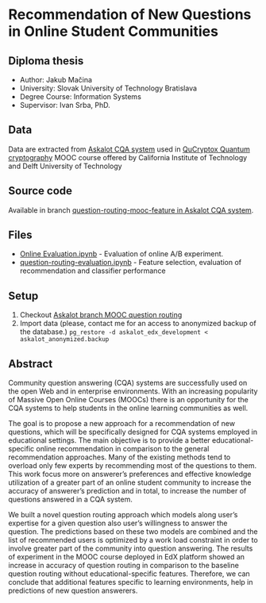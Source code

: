 # Recommendation of New Questions in Online Student Communities
## Diploma thesis
- Author:     Jakub Mačina
- University: Slovak University of Technology Bratislava
- Degree Course:    Information Systems
- Supervisor:    Ivan Srba, PhD. 

## Data
Data are extracted from [Askalot CQA system](https://github.com/AskalotCQA/askalot) used in [QuCryptox Quantum cryptography](https://courses.edx.org/courses/course-v1:CaltechDelftX+QuCryptox+3T2016) 
MOOC course offered by California Institute of Technology and Delft University of Technology

## Source code
Available in branch [question-routing-mooc-feature in Askalot CQA system](https://github.com/AskalotCQA/askalot/compare/question-routing-mooc-feature).

## Files
- [Online Evaluation.ipynb](Online%20Evaluation.ipynb) - Evaluation of online A/B experiment.
- [question-routing-evaluation.ipynb](question-routing-evaluation.ipynb) - Feature selection, evaluation of recommendation and classifier performance

## Setup
1. Checkout [Askalot branch MOOC question routing](https://github.com/AskalotCQA/askalot/tree/question-routing-mooc-feature)
2. Import data (please, contact me for an access to anonymized backup of the database.) 
`pg_restore -d askalot_edx_development < askalot_anonymized.backup` 

## Abstract
Community  question  answering  (CQA)  systems  are  successfully  used  on  the  open  Web  and  in 
enterprise environments. With an increasing popularity of Massive Open Online Courses (MOOCs) 
there is an opportunity for the CQA systems to help students in the online learning communities as 
well.   

The  goal  is  to  propose  a  new  approach  for  a  recommendation  of  new  questions,  which  will  be 
specifically designed for CQA systems employed in educational settings. The main objective is to 
provide  a  better  educational-specific  online  recommendation  in  comparison  to  the  general 
recommendation approaches. Many of the existing methods tend to overload only few experts by 
recommending most of the questions to them. This work focus more on answerer’s preferences and 
effective  knowledge utilization  of  a  greater  part of  an  online  student  community to  increase the 
accuracy of answerer’s prediction and in total, to increase the number of questions answered in a 
CQA system.  

We built a novel question routing approach which models along user’s expertise for a given question 
also  user’s  willingness  to  answer  the  question.  The  predictions  based  on  these  two  models  are 
combined and the list of recommended users is optimized by a work load constraint in order to involve 
greater part of the community into question answering. The results of experiment in the MOOC 
course deployed in EdX platform showed an increase in accuracy of question routing in comparison 
to the baseline question routing without educational-specific features. Therefore, we can conclude 
that  additional  features  specific  to  learning  environments,  help  in  predictions  of  new  question 
answerers. 
